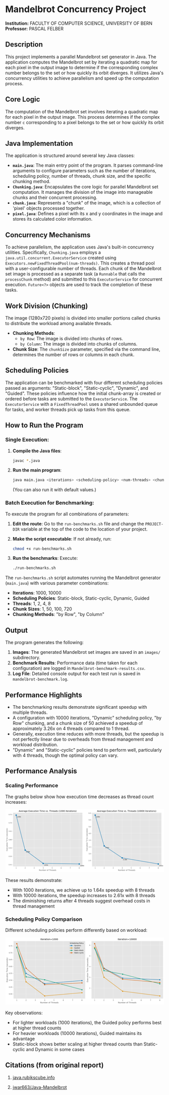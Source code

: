 # Mandelbrot Concurrency Project

**Institution:** FACULTY OF COMPUTER SCIENCE, UNIVERSITY OF BERN
**Professor:** PASCAL FELBER

## Description

This project implements a parallel Mandelbrot set generator in Java. The application computes the Mandelbrot set by iterating a quadratic map for each pixel in the output image to determine if the corresponding complex number belongs to the set or how quickly its orbit diverges. It utilizes Java's concurrency utilities to achieve parallelism and speed up the computation process.

## Core Logic

The computation of the Mandelbrot set involves iterating a quadratic map for each pixel in the output image. This process determines if the complex number `c` corresponding to a pixel belongs to the set or how quickly its orbit diverges.

## Java Implementation

The application is structured around several key Java classes:

- **`main.java`**: The main entry point of the program. It parses command-line arguments to configure parameters such as the number of iterations, scheduling policy, number of threads, chunk size, and the specific chunking method.
- **`Chunking.java`**: Encapsulates the core logic for parallel Mandelbrot set computation. It manages the division of the image into manageable chunks and their concurrent processing.
- **`chunk.java`**: Represents a "chunk" of the image, which is a collection of 'pixel' objects processed together.
- **`pixel.java`**: Defines a pixel with its x and y coordinates in the image and stores its calculated color information.

## Concurrency Mechanisms

To achieve parallelism, the application uses Java's built-in concurrency utilities.
Specifically, `Chunking.java` employs a `java.util.concurrent.ExecutorService` created using `Executors.newFixedThreadPool(num-threads)`. This creates a thread pool with a user-configurable number of threads. Each chunk of the Mandelbrot set image is processed as a separate task (a `Runnable` that calls the `processChunk` method) and submitted to this `ExecutorService` for concurrent execution. `Future<?>` objects are used to track the completion of these tasks.

## Work Division (Chunking)

The image (1280x720 pixels) is divided into smaller portions called chunks to distribute the workload among available threads.

- **Chunking Methods**:
  - `by Row`: The image is divided into chunks of rows.
  - `by Column`: The image is divided into chunks of columns.
- **Chunk Size**: The `chunkSize` parameter, specified via the command line, determines the number of rows or columns in each chunk.

## Scheduling Policies

The application can be benchmarked with four different scheduling policies passed as arguments: "Static-block", "Static-cyclic", "Dynamic", and "Guided". These policies influence how the initial chunk-array is created or ordered before tasks are submitted to the `ExecutorService`. The `ExecutorService` with a `FixedThreadPool` uses a shared unbounded queue for tasks, and worker threads pick up tasks from this queue.

## How to Run the Program

### Single Execution:

1.  **Compile the Java files**:

    ```bash
    javac *.java
    ```

2.  **Run the main program**:

    ```bash
    java main.java <iterations> <scheduling-policy> <num-threads> <chunk-size> <chunk-method>
    ```

    (You can also run it with default values.)

### Batch Execution for Benchmarking:

To execute the program for all combinations of parameters:

1.  **Edit the route**: Go to the `run-benchmarks.sh` file and change the `PROJECT-DIR` variable at the top of the code to the location of your project.
2.  **Make the script executable**: If not already, run:

    ```bash
    chmod +x run-benchmarks.sh
    ```

3.  **Run the benchmarks**: Execute:
    ```bash
    ./run-benchmarks.sh
    ```

The `run-benchmarks.sh` script automates running the Mandelbrot generator (`main.java`) with various parameter combinations:

- **Iterations**: 1000, 10000
- **Scheduling Policies**: Static-block, Static-cyclic, Dynamic, Guided
- **Threads**: 1, 2, 4, 8
- **Chunk Sizes**: 1, 50, 100, 720
- **Chunking Methods**: "by Row", "by Column"

## Output

The program generates the following:

1.  **Images**: The generated Mandelbrot set images are saved in an `images/` subdirectory.
2.  **Benchmark Results**: Performance data (time taken for each configuration) are logged in `Mandelbrot-benchmark-results.csv`.
3.  **Log File**: Detailed console output for each test run is saved in `mandelbrot-benchmark.log`.

## Performance Highlights

- The benchmarking results demonstrate significant speedup with multiple threads.
- A configuration with 10000 iterations, "Dynamic" scheduling policy, "by Row" chunking, and a chunk size of 50 achieved a speedup of approximately 3.26x on 4 threads compared to 1 thread.
- Generally, execution time reduces with more threads, but the speedup is not perfectly linear due to overheads from thread management and workload distribution.
- "Dynamic" and "Static-cyclic" policies tend to perform well, particularly with 4 threads, though the optimal policy can vary.

## Performance Analysis

### Scaling Performance

The graphs below show how execution time decreases as thread count increases:

![Average Execution Time vs. Threads (1000 iterations and 10000 iterations)](ThreadScaling.png)

These results demonstrate:

- With 1000 iterations, we achieve up to 1.64x speedup with 8 threads
- With 10000 iterations, the speedup increases to 2.61x with 8 threads
- The diminishing returns after 4 threads suggest overhead costs in thread management

### Scheduling Policy Comparison

Different scheduling policies perform differently based on workload:

![Scheduling Policy Comparison (1000 iterations and 10000 iterations)](SchedulingPolicies.png)

Key observations:

- For lighter workloads (1000 iterations), the Guided policy performs best at higher thread counts
- For heavier workloads (10000 iterations), Guided maintains its advantage
- Static-block shows better scaling at higher thread counts than Static-cyclic and Dynamic in some cases

## Citations (from original report)

1.  [java.rubikscube.info](https://web.archive.org/web/20230929031131/http:/java.rubikscube.info/)

2.  [jwar663/Java-Mandelbrot](https://github.com/jwar663/Java-Mandelbrot)
